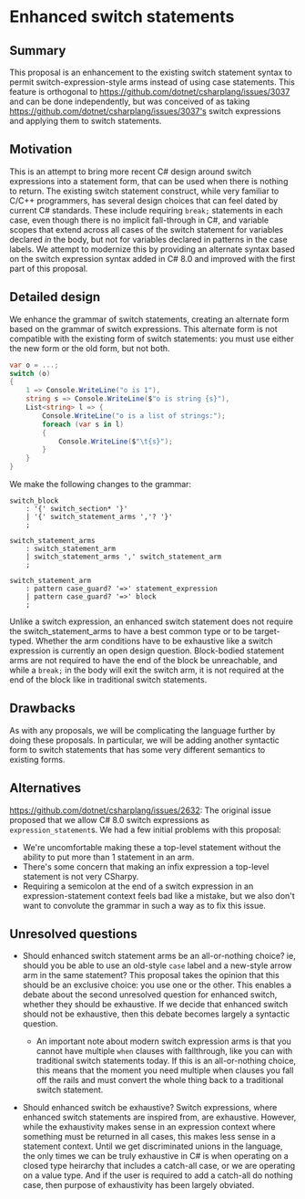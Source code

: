 # Enhanced switch statements

## Summary
[summary]: #summary

This proposal is an enhancement to the existing switch statement syntax to permit switch-expression-style arms instead of using case statements. This feature is orthogonal to https://github.com/dotnet/csharplang/issues/3037 and can be done independently, but was conceived of as taking https://github.com/dotnet/csharplang/issues/3037's switch expressions and applying them to switch statements.

## Motivation
[motivation]: #motivation

This is an attempt to bring more recent C# design around switch expressions into a statement form, that can be used when there is nothing to return. The existing switch statement construct, while very familiar to C/C++ programmers, has several design choices that can feel dated by current C# standards. These include requiring `break;` statements in each case, even though there is no implicit fall-through in C#, and variable scopes that extend across all cases of the switch statement for variables declared _in_ the body, but not for variables declared in patterns in the case labels. We attempt to modernize this by providing an alternate syntax based on the switch expression syntax added in C# 8.0 and improved with the first part of this proposal.

## Detailed design
[design]: #detailed-design

We enhance the grammar of switch statements, creating an alternate form based on the grammar of switch expressions. This alternate form is not compatible with the existing form of switch statements: you must use either the new form or the old form, but not both.

```cs
var o = ...;
switch (o)
{
    1 => Console.WriteLine("o is 1"),
    string s => Console.WriteLine($"o is string {s}"),
    List<string> l => {
        Console.WriteLine("o is a list of strings:");
        foreach (var s in l)
        {
            Console.WriteLine($"\t{s}");
        }
    }
}
```

We make the following changes to the grammar:

```antlr
switch_block
    : '{' switch_section* '}'
    | '{' switch_statement_arms ','? '}'
    ;

switch_statement_arms
    : switch_statement_arm
    | switch_statement_arms ',' switch_statement_arm
    ;

switch_statement_arm
    : pattern case_guard? '=>' statement_expression
    | pattern case_guard? '=>' block
    ;
```

Unlike a switch expression, an enhanced switch statement does not require the switch_statement_arms to have a best common type or to be target-typed. Whether the arm conditions have to be exhaustive like a switch expression is currently an open design question. Block-bodied statement arms are not required to have the end of the block be unreachable, and while a `break;` in the body will exit the switch arm, it is not required at the end of the block like in traditional switch statements.

## Drawbacks
[drawbacks]: #drawbacks

As with any proposals, we will be complicating the language further by doing these proposals. In particular, we will be adding another syntactic form to switch statements that has some very different semantics to existing forms.

## Alternatives
[alternatives]: #alternatives

https://github.com/dotnet/csharplang/issues/2632: The original issue proposed that we allow C# 8.0 switch expressions as `expression_statement`s. We had a few initial problems with this proposal:

* We're uncomfortable making these a top-level statement without the ability to put more than 1 statement in an arm.
* There's some concern that making an infix expression a top-level statement is not very CSharpy.
* Requiring a semicolon at the end of a switch expression in an expression-statement context feels bad like a mistake, but we also don't want to convolute the grammar in such a way as to fix this issue.

## Unresolved questions
[unresolved]: #unresolved-questions

* Should enhanced switch statement arms be an all-or-nothing choice? ie, should you be able to use an old-style `case` label and a new-style arrow arm in the same statement? This proposal takes the opinion that this should be an exclusive choice: you use one or the other. This enables a debate about the second unresolved question for enhanced switch, whether they should be exhaustive. If we decide that enhanced switch should not be exhaustive, then this debate becomes largely a syntactic question.
  * An important note about modern switch expression arms is that you cannot have multiple `when` clauses with fallthrough, like you can with traditional switch statements today. If this is an all-or-nothing choice, this means that the moment you need multiple when clauses you fall off the rails and must convert the whole thing back to a traditional switch statement.

* Should enhanced switch be exhaustive? Switch expressions, where enhanced switch statements are inspired from, are exhaustive. However, while the exhaustivity makes sense in an expression context where something must be returned in all cases, this makes less sense in a statement context. Until we get discriminated unions in the language, the only times we can be truly exhaustive in C# is when operating on a closed type heirarchy that includes a catch-all case, or we are operating on a value type. And if the user is required to add a catch-all do nothing case, then purpose of exhaustivity has been largely obviated.
